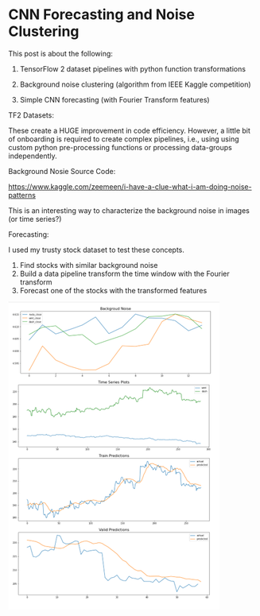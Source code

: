 # CNN Forecasting and Noise Clustering

This post is about the following:

1. TensorFlow 2 dataset pipelines with python function transformations

2. Background noise clustering (algorithm from IEEE Kaggle competition)

3. Simple CNN forecasting (with Fourier Transform features)


TF2 Datasets:

These create a HUGE improvement in code efficiency. However, a little bit of onboarding is required to create complex pipelines, i.e., using using custom python pre-processing functions or processing data-groups independently.



Background Nosie Source Code:

https://www.kaggle.com/zeemeen/i-have-a-clue-what-i-am-doing-noise-patterns

This is an interesting way to characterize the background noise in images (or time series?)

Forecasting:

I used my trusty stock dataset to test these concepts.

1. Find stocks with similar background noise
2. Build a data pipeline transform the time window with the Fourier transform
3. Forecast one of the stocks with the transformed features

![](images/results.png)


